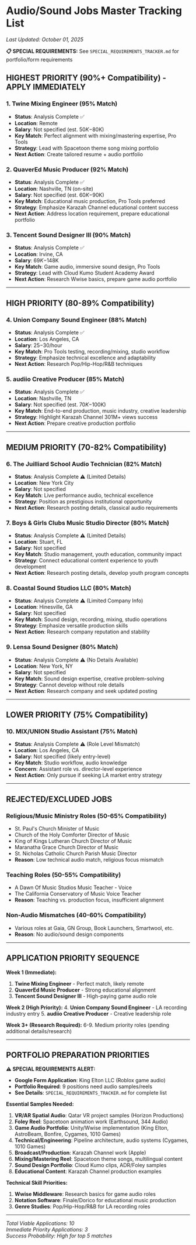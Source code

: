 # Audio/Sound Jobs Master Tracking List
*Last Updated: October 01, 2025*

**📋 SPECIAL REQUIREMENTS:** See `SPECIAL_REQUIREMENTS_TRACKER.md` for portfolio/form requirements

## HIGHEST PRIORITY (90%+ Compatibility) - APPLY IMMEDIATELY

### 1. Twine Mixing Engineer (95% Match)
- **Status**: Analysis Complete ✅
- **Location**: Remote
- **Salary**: Not specified (est. $50K-$80K)
- **Key Match**: Perfect alignment with mixing/mastering expertise, Pro Tools
- **Strategy**: Lead with Spacetoon theme song mixing portfolio
- **Next Action**: Create tailored resume + audio portfolio

### 2. QuaverEd Music Producer (92% Match)  
- **Status**: Analysis Complete ✅
- **Location**: Nashville, TN (on-site)
- **Salary**: Not specified (est. $60K-$90K)
- **Key Match**: Educational music production, Pro Tools preferred
- **Strategy**: Emphasize Karazah Channel educational content success
- **Next Action**: Address location requirement, prepare educational portfolio

### 3. Tencent Sound Designer III (90% Match)
- **Status**: Analysis Complete ✅  
- **Location**: Irvine, CA
- **Salary**: $69K-$148K
- **Key Match**: Game audio, immersive sound design, Pro Tools
- **Strategy**: Lead with Cloud Kumo Student Academy Award
- **Next Action**: Research Wwise basics, prepare game audio portfolio

---

## HIGH PRIORITY (80-89% Compatibility)

### 4. Union Company Sound Engineer (88% Match)
- **Status**: Analysis Complete ✅
- **Location**: Los Angeles, CA
- **Salary**: $25-$30/hour
- **Key Match**: Pro Tools testing, recording/mixing, studio workflow
- **Strategy**: Emphasize technical excellence and adaptability
- **Next Action**: Research Pop/Hip-Hop/R&B techniques

### 5. audiio Creative Producer (85% Match)
- **Status**: Analysis Complete ✅
- **Location**: Nashville, TN  
- **Salary**: Not specified (est. $70K-$100K)
- **Key Match**: End-to-end production, music industry, creative leadership
- **Strategy**: Highlight Karazah Channel 301M+ views success
- **Next Action**: Prepare creative production portfolio

---

## MEDIUM PRIORITY (70-82% Compatibility)

### 6. The Juilliard School Audio Technician (82% Match)
- **Status**: Analysis Complete ⚠️ (Limited Details)
- **Location**: New York City
- **Salary**: Not specified
- **Key Match**: Live performance audio, technical excellence
- **Strategy**: Position as prestigious institutional opportunity
- **Next Action**: Research posting details, classical audio requirements

### 7. Boys & Girls Clubs Music Studio Director (80% Match)
- **Status**: Analysis Complete ⚠️ (Limited Details)
- **Location**: Stuart, FL
- **Salary**: Not specified
- **Key Match**: Studio management, youth education, community impact
- **Strategy**: Connect educational content experience to youth development
- **Next Action**: Research posting details, develop youth program concepts

### 8. Coastal Sound Studios LLC (80% Match)
- **Status**: Analysis Complete ⚠️ (Limited Company Info)
- **Location**: Hinesville, GA
- **Salary**: Not specified
- **Key Match**: Sound design, recording, mixing, studio operations
- **Strategy**: Emphasize versatile production skills
- **Next Action**: Research company reputation and stability

### 9. Lensa Sound Designer (80% Match)
- **Status**: Analysis Complete ⚠️ (No Details Available)
- **Location**: New York, NY
- **Salary**: Not specified  
- **Key Match**: Sound design expertise, creative problem-solving
- **Strategy**: Cannot develop without role details
- **Next Action**: Research company and seek updated posting

---

## LOWER PRIORITY (75% Compatibility)

### 10. MIX/UNION Studio Assistant (75% Match)
- **Status**: Analysis Complete ⚠️ (Role Level Mismatch)
- **Location**: Los Angeles, CA
- **Salary**: Not specified (likely entry-level)
- **Key Match**: Studio workflow, audio knowledge
- **Concern**: Assistant role vs. director-level experience
- **Next Action**: Only pursue if seeking LA market entry strategy

---

## REJECTED/EXCLUDED JOBS

### Religious/Music Ministry Roles (50-65% Compatibility)
- St. Paul's Church Minister of Music
- Church of the Holy Comforter Director of Music  
- King of Kings Lutheran Church Director of Music
- Maranatha Grace Church Director of Music
- St. Nicholas Catholic Church Parish Music Director
- **Reason**: Low technical audio match, religious focus mismatch

### Teaching Roles (50-55% Compatibility)
- A Dawn Of Music Studios Music Teacher - Voice
- The California Conservatory of Music Voice Teacher
- **Reason**: Teaching vs. production focus, insufficient alignment

### Non-Audio Mismatches (40-60% Compatibility)
- Various roles at Gaia, GN Group, Book Launchers, Smartwool, etc.
- **Reason**: No audio/sound design components

---

## APPLICATION PRIORITY SEQUENCE

**Week 1 (Immediate):**
1. **Twine Mixing Engineer** - Perfect match, likely remote
2. **QuaverEd Music Producer** - Strong educational alignment  
3. **Tencent Sound Designer III** - High-paying game audio role

**Week 2 (High Priority):**
4. **Union Company Sound Engineer** - LA recording industry entry
5. **audiio Creative Producer** - Creative leadership role

**Week 3+ (Research Required):**
6-9. Medium priority roles (pending additional details/research)

---

## PORTFOLIO PREPARATION PRIORITIES

**⚠️ SPECIAL REQUIREMENTS ALERT:**
- **Google Form Application**: King Elton LLC (Roblox game audio)
- **Portfolio Required**: 9 positions need audio samples/reels
- **See Details**: `SPECIAL_REQUIREMENTS_TRACKER.md` for complete list

**Essential Samples Needed:**
1. **VR/AR Spatial Audio**: Qatar VR project samples (Horizon Productions)
2. **Foley Reel**: Spacetoon animation work (Earthsound, 344 Audio)
3. **Game Audio Portfolio**: Unity/Wwise implementation (King Elton, AstroBeam, Bonfire, Cygames, 1010 Games)
4. **Technical/Engineering**: Pipeline architecture, audio systems (Cygames, 1010 Games)
5. **Broadcast/Production**: Karazah Channel work (Apple)
6. **Mixing/Mastering Reel**: Spacetoon theme songs, multilingual content
7. **Sound Design Portfolio**: Cloud Kumo clips, ADR/Foley samples
8. **Educational Content**: Karazah Channel production examples

**Technical Skill Priorities:**
1. **Wwise Middleware**: Research basics for game audio roles
2. **Notation Software**: Finale/Dorico for educational music production
3. **Genre Studies**: Pop/Hip-Hop/R&B for LA recording roles

---

*Total Viable Applications: 10*  
*Immediate Priority Applications: 3*  
*Success Probability: High for top 5 matches*